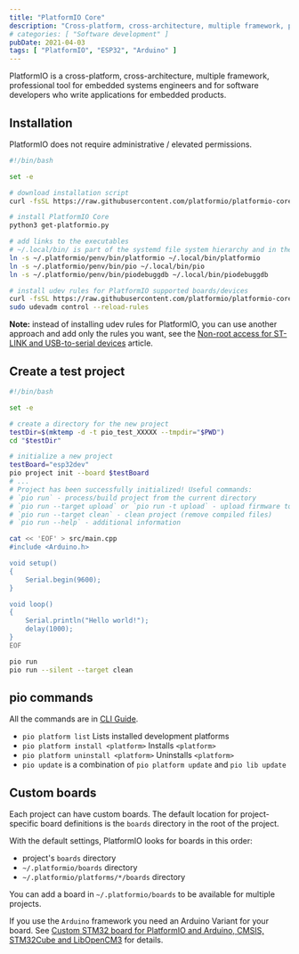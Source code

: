 ```yaml
---
title: "PlatformIO Core"
description: "Cross-platform, cross-architecture, multiple framework, professional tool for embedded systems engineers and for software developers who write applications for embedded products"
# categories: [ "Software development" ]
pubDate: 2021-04-03
tags: [ "PlatformIO", "ESP32", "Arduino" ]
---
```


PlatformIO is a cross-platform, cross-architecture, multiple framework, professional tool for embedded systems engineers and for software developers who write applications for embedded products.

## Installation

PlatformIO does not require administrative / elevated permissions.

```sh
#!/bin/bash

set -e

# download installation script
curl -fsSL https://raw.githubusercontent.com/platformio/platformio-core-installer/master/get-platformio.py -o get-platformio.py

# install PlatformIO Core
python3 get-platformio.py

# add links to the executables
# ~/.local/bin/ is part of the systemd file system hierarchy and in the user's $PATH search path
ln -s ~/.platformio/penv/bin/platformio ~/.local/bin/platformio
ln -s ~/.platformio/penv/bin/pio ~/.local/bin/pio
ln -s ~/.platformio/penv/bin/piodebuggdb ~/.local/bin/piodebuggdb

# install udev rules for PlatformIO supported boards/devices
curl -fsSL https://raw.githubusercontent.com/platformio/platformio-core/master/scripts/99-platformio-udev.rules | sudo tee /etc/udev/rules.d/99-platformio-udev.rules
sudo udevadm control --reload-rules
```

**Note:** instead of installing udev rules for PlatformIO, you can use another approach and add only the rules you want, see the [Non-root access for ST-LINK and USB-to-serial devices](/blog/non-root_access_usb) article.

## Create a test project

```sh
#!/bin/bash

set -e

# create a directory for the new project
testDir=$(mktemp -d -t pio_test_XXXXX --tmpdir="$PWD")
cd "$testDir"

# initialize a new project
testBoard="esp32dev"
pio project init --board $testBoard
# ...
# Project has been successfully initialized! Useful commands:
# `pio run` - process/build project from the current directory
# `pio run --target upload` or `pio run -t upload` - upload firmware to a target
# `pio run --target clean` - clean project (remove compiled files)
# `pio run --help` - additional information

cat << 'EOF' > src/main.cpp
#include <Arduino.h>

void setup()
{
    Serial.begin(9600);
}

void loop()
{
    Serial.println("Hello world!");
    delay(1000);
}
EOF

pio run
pio run --silent --target clean
```

## pio commands

All the commands are in [CLI Guide](https://docs.platformio.org/en/latest/core/userguide/index.html).

- `pio platform list` Lists installed development platforms
- `pio platform install <platform>` Installs `<platform>`
- `pio platform uninstall <platform>` Uninstalls `<platform>`
- `pio update` is a combination of `pio platform update` and `pio lib update`

## Custom boards

Each project can have custom boards. The default location for project-specific board definitions is the `boards` directory in the root of the project.

With the default settings, PlatformIO looks for boards in this order:

- project's `boards` directory
- `~/.platformio/boards` directory
- `~/.platformio/platforms/*/boards` directory

You can add a board in `~/.platformio/boards` to be available for multiple projects.

If you use the `Arduino` framework you need an Arduino Variant for your board. See [Custom STM32 board for PlatformIO and Arduino, CMSIS, STM32Cube and LibOpenCM3](/blog/platformio_customstm32board) for details.
